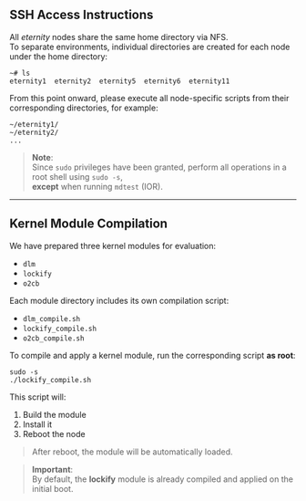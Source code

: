 ## SSH Access Instructions

All *eternity* nodes share the same home directory via NFS.  
To separate environments, individual directories are created for each node under the home directory:

```
~# ls
eternity1  eternity2  eternity5  eternity6  eternity11
```

From this point onward, please execute all node-specific scripts from their corresponding directories, for example:

```
~/eternity1/
~/eternity2/
...
```

> **Note**:  
> Since `sudo` privileges have been granted, perform all operations in a root shell using `sudo -s`,  
> **except** when running `mdtest` (IOR).

---

## Kernel Module Compilation

We have prepared three kernel modules for evaluation:

- `dlm`
- `lockify`
- `o2cb`

Each module directory includes its own compilation script:

- `dlm_compile.sh`
- `lockify_compile.sh`
- `o2cb_compile.sh`

To compile and apply a kernel module, run the corresponding script **as root**:

```
sudo -s
./lockify_compile.sh
```

This script will:

1. Build the module  
2. Install it  
3. Reboot the node

> After reboot, the module will be automatically loaded.

> **Important**:  
> By default, the **lockify** module is already compiled and applied on the initial boot.
